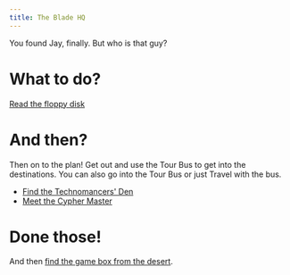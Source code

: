 ```yaml
---
title: The Blade HQ
---
```


You found Jay, finally. But who is that guy?

# What to do?
[Read the floppy disk](010-floppy.md)

# And then?
Then on to the plan! Get out and use the Tour Bus to get into the destinations.
You can also go into the Tour Bus or just Travel with the bus.

 - [Find the Technomancers' Den](060-satnajoskull/index.md)
 - [Meet the Cypher Master](040-nuwaka/index.md)

# Done those!
And then [find the game box from the desert](080-jakharrak/index.md).
